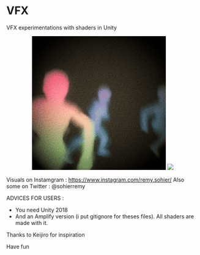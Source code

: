 # VFX
VFX experimentations with shaders in Unity

<p align="center">
  <img src="https://github.com/RMSHR/VFX/blob/master/Circle.gif" width="350"/>
  <img src="https://github.com/RMSHR/VFX/blob/master/Girling.gif" width="350"/>
</p>

Visuals on Instamgram : https://www.instagram.com/remy.sohier/
Also some on Twitter : @sohierremy

ADVICES FOR USERS :
- You need Unity 2018
- And an Amplify version (i put gitignore for theses files). All shaders are made with it.

Thanks to Keijiro for inspiration

Have fun
